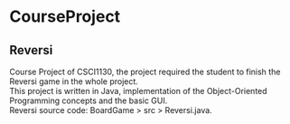 # CourseProject
## Reversi
Course Project of CSCI1130, the project required the student to finish the Reversi game in the whole project.  
This project is written in Java, implementation of the Object-Oriented Programming concepts and the basic GUI.  
Reversi source code: BoardGame > src > Reversi.java.  
 
